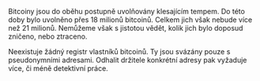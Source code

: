 Bitcoiny jsou do oběhu postupně uvolňovány klesajícím tempem. Do této doby bylo uvolněno přes 18 milionů bitcoinů. Celkem jich však nebude více než 21 milionů. Nemůžeme však s jistotou vědět, kolik jich bylo doposud zničeno, nebo ztraceno. 

Neexistuje žádný registr vlastníků bitcoinů. Ty jsou svázány pouze s pseudonymními adresami. Odhalit držitele konkrétní adresy pak vyžaduje více, či méně detektivní práce.
